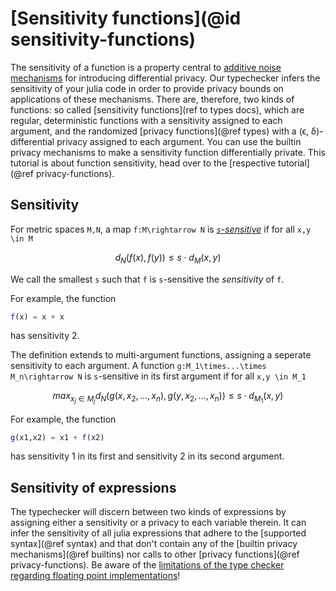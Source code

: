 
# [Sensitivity functions](@id sensitivity-functions)

The sensitivity of a function is a property central to [additive noise mechanisms](https://en.wikipedia.org/wiki/Additive_noise_mechanisms) for introducing differential privacy. Our typechecker infers the sensitivity of your julia code in order to provide privacy bounds on applications of these mechanisms. There are, therefore, two kinds of functions: so called [sensitivity functions](ref to types docs), which are regular, deterministic functions with a sensitivity assigned to each argument, and the randomized [privacy functions](@ref types) with a (ϵ, δ)-differential privacy assigned to each argument. You can use the builtin privacy mechanisms to make a sensitivity function differentially private. This tutorial is about function sensitivity, head over to the [respective tutorial](@ref privacy-functions).

## Sensitivity
For metric spaces ``M,N``, a map ``f:M\rightarrow N`` is [*``s``-sensitive*](https://en.wikipedia.org/wiki/Differential_privacy#Sensitivity) if for all ``x,y \in M``
```math
d_N(f(x), f(y)) \leq s \cdot d_M(x,y)
```
We call the smallest ``s`` such that ``f`` is ``s``-sensitive the *sensitivity* of ``f``.

For example, the function
```julia
f(x) = x + x
```
has sensitivity 2.

The definition extends to multi-argument functions, assigning a seperate sensitivity to each argument. A function ``g:M_1\times...\times M_n\rightarrow N`` is ``s``-sensitive in its first argument if for all ``x,y \in M_1``
```math
max_{x_j\in M_j} d_N(g(x,x_2,...,x_n), g(y,x_2,...,x_n)) \leq s \cdot d_{M_1}(x,y)
```

For example, the function
```julia
g(x1,x2) = x1 + f(x2)
```
has sensitivity 1 in its first and sensitivity 2 in its second argument.

## Sensitivity of expressions
The typechecker will discern between two kinds of expressions by assigning either a sensitivity or a privacy to each variable therein. It can infer the sensitivity of all julia expressions that adhere to the [supported syntax](@ref syntax) and that don't contain any of the [builtin privacy mechanisms](@ref builtins) nor calls to other [privacy functions](@ref privacy-functions). Be aware of the [limitations of the type checker regarding floating point implementations](https://diffmu.github.io/DiffPrivacyInference.jl/dev/tutorial/02_privacy_functions/#Warning:-Floating-point-is-dangerous!)!
